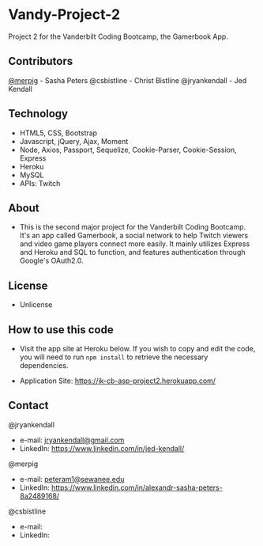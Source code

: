 # Vandy-Project-2
Project 2 for the Vanderbilt Coding Bootcamp, the Gamerbook App.

## Contributors
[@merpig](https://github.com/merpig) - Sasha Peters
@csbistline - Christ Bistline
@jryankendall - Jed Kendall

## Technology
- HTML5, CSS, Bootstrap
- Javascript, jQuery, Ajax, Moment
- Node, Axios, Passport, Sequelize, Cookie-Parser, Cookie-Session, Express
- Heroku
- MySQL
- APIs: Twitch

## About
- This is the second major project for the Vanderbilt Coding Bootcamp. It's an app called Gamerbook, a social network to help Twitch viewers and video game players connect more easily. It mainly utilizes Express and Heroku and SQL to function, and features authentication through Google's OAuth2.0.

## License
- Unlicense

## How to use this code
- Visit the app site at Heroku below. If you wish to copy and edit the code, you will need to run `npm install` to retrieve the necessary dependencies.

- Application Site: https://jk-cb-asp-project2.herokuapp.com/
  
## Contact

@jryankendall
- e-mail: jryankendall@gmail.com
- LinkedIn: https://www.linkedin.com/in/jed-kendall/

@merpig
- e-mail: peteram1@sewanee.edu
- LinkedIn: https://www.linkedin.com/in/alexandr-sasha-peters-8a2489168/

@csbistline
- e-mail:
- LinkedIn:
